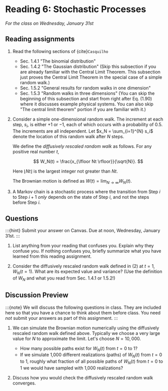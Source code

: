 # Reading 6: Stochastic Processes

*For the class on Wednesday, January 31st*

## Reading assignments

1. Read the following sections of {cite}`Casquilho`

   - Sec. 1.4.1 "The binomial distribution"
   - Sec. 1.4.2 "The Gaussian distribution"
     (Skip this subsection if you are already familiar with the Central Limit Theorem.
     This subsection just proves the  Central Limit Theorem in the special case of a simple random walk.)
   - Sec. 1.5.2 "General results for random walks in one dimension"
   - Sec. 1.5.3 "Random walks in three dimensions"
     (You can skip the beginning of this subsection and start from right after Eq. (1.90)
     where it discusses example physical systems. You can also skip "The central limit theorem" portion if you are familiar with it.)

2. Consider a simple one-dimensional random walk. The increment at each step, $s_i$, is either $+1$ or $-1$,
   each of which occurs with a probability of 0.5. The increments are all independent.
   Let $x_N = \sum_{i=1}^{N} s_i$ denote the location of this random walk after $N$ steps.

   We define the *diffusively rescaled random walk* as follows. For any positive real number $t$,

   $$
     W_N(t) = \frac{x_{\lfloor Nt \rfloor}}{\sqrt{N}}.
   $$

   Here $\lfloor Nt \rfloor$ is the largest integer not greater than $Nt$.

   The Brownian motion is defined as $W(t) = \lim_{N \to\infty} W_N(t)$.

3. A Markov chain is a stochastic process where the transition from Step $i$ to Step $i+1$
   *only* depends on the state of Step $i$, and not the steps before Step $i$.



## Questions

:::{hint}
Submit your answer on Canvas. Due at noon, Wednesday, January 31st.
:::

1. List anything from your reading that confuses you. Explain why they confuse you.
   If nothing confuses you, briefly summarize what you have learned from this reading assignment.

2. Consider the diffusively rescaled random walk defined in (2) at $t=1$, $W_N(t=1)$.
   What are its expected value and variance?
   (Use the definition of $W_N$ and what you read from Sec. 1.4.1 or 1.5.2!)


## Discussion Preview

:::{note}
We will discuss the following questions in class. They are included here so that you have a chance to think about them before class.
You need _not_ submit your answers as part of this assignment.
:::

1. We can simulate the Brownian motion numerically using the diffusively rescaled random walk defined above.
   Typically we choose a very large value for $N$ to approximate the limit.
   Let's choose $N=10,000$.
   - How many possible paths exist for $W_N(t)$ from $t=0$ to $1$?
   - If we simulate 1,000 different realizations (paths) of $W_N(t)$ from $t=0$ to $1$,
     roughly what fraction of all possible paths of $W_N(t)$ from $t=0$ to $1$ we would have sampled with 1,000 realizations?

2. Discuss how you would check the diffusively rescaled random walk converges.



